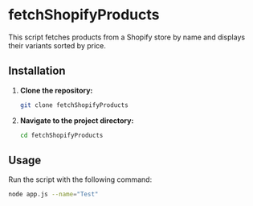 # fetchShopifyProducts


This script fetches products from a Shopify store by name and displays their variants sorted by price.

## Installation

1. **Clone the repository:**

    ```bash
    git clone fetchShopifyProducts
    ```

2. **Navigate to the project directory:**

    ```bash
    cd fetchShopifyProducts
    ```

## Usage

Run the script with the following command:

```bash
node app.js --name="Test"
